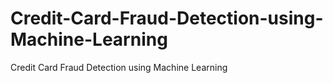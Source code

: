# Credit-Card-Fraud-Detection-using-Machine-Learning
Credit Card Fraud Detection using Machine Learning
